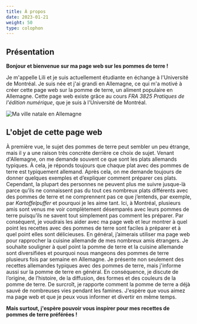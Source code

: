 ```yaml
---
title: À propos
date: 2023-01-21
weight: 50
type: colophon
---
```


 ## **Présentation**

**Bonjour et bienvenue sur ma page web sur les pommes de terre  !**


Je m'appelle Lili et je suis actuellement étudiante en échange à l'Université de Montréal. Je suis née et j'ai grandi en Allemagne, ce qui m'a motivé à créer cette page web sur la pomme de terre, un aliment populaire en Allemagne. Cette page web existe grâce au cours *FRA 3825 Pratiques de l'édition numérique*, que je suis à l'Université de Montréal.

![Ma ville natale en Allemagne](/images/Sauerland.gif)


 ## **L'objet de cette page web**

À première vue, le sujet des pommes de terre peut sembler un peu étrange, mais il y a une raison très concrète derrière ce choix de sujet. Venant d'Allemagne, on me demande souvent ce que sont les plats allemands typiques. À cela, je réponds toujours que chaque plat avec des pommes de terre est typiquement allemand. Après cela, on me demande toujours de donner quelques exemples et d’expliquer comment préparer ces plats. Cependant, la plupart des personnes ne peuvent plus me suivre jusque-là parce qu’ils ne connaissent pas du tout ces nombreux plats différents avec des pommes de terre et ne comprennent pas ce que j’entends, par exemple, par *Kartoffelpuffer* et pourquoi je les aime tant. Ici, à Montréal, plusieurs amis sont venus me voir complètement désemparés avec leurs pommes de terre puisqu’ils ne savent tout simplement pas comment les préparer. Par conséquent, je voudrais les aider avec ma page web et leur montrer à quel point les recettes avec des pommes de terre sont faciles à préparer et à quel point elles sont délicieuses. En général, j’aimerais utiliser ma page web pour rapprocher la cuisine allemande de mes nombreux amis étrangers. Je souhaite souligner à quel point la pomme de terre et la cuisine allemande sont diversifiées et pourquoi nous mangeons des pommes de terre plusieurs fois par semaine en Allemagne.
Je présente non seulement des recettes allemandes typiques avec des pommes de terre, mais j'informe aussi sur la pomme de terre en général. En conséquence, je discute de l’origine, de l’histoire, de la diffusion, des formes et des couleurs de la pomme de terre. De surcroît, je rapporte comment la pomme de terre a déjà sauvé de nombreuses vies pendant les famines.
J'espère que vous aimez ma page web et que je peux vous informer et divertir en même temps. 

**Mais surtout, j'espère pouvoir vous inspirer pour mes recettes de pommes de terre préférées  !**
